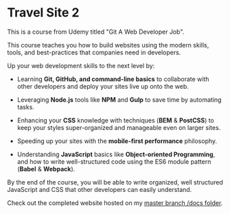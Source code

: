 # Travel Site 2

This is a course from Udemy titled "Git A Web Developer Job".

This course teaches you how to build websites using the modern skills, tools, and best-practices that companies need in developers.

Up your web development skills to the next level by:

* Learning **Git, GitHub, and command-line basics** to collaborate with other developers and deploy your sites live up onto the web.

* Leveraging **Node.js** tools like **NPM** and **Gulp** to save time by automating tasks.

* Enhancing your **CSS** knowledge with techniques (**BEM** & **PostCSS**) to keep your styles super-organized and manageable even on larger sites.

* Speeding up your sites with the **mobile-first performance** philosophy.

* Understanding **JavaScript** basics like **Object-oriented Programming**, and how to write well-structured code using the ES6 module pattern (**Babel** & **Webpack**).

By the end of the course, you will be able to write organized, well structured JavaScript and CSS that other developers can easily understand.

Check out the completed website hosted on my [master branch /docs folder](http://edwinchen.co/travel_site_2/).
